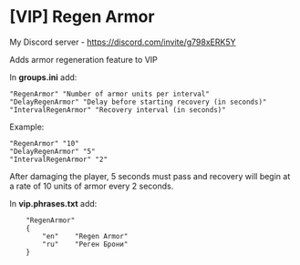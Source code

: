 # [VIP] Regen Armor
My Discord server - https://discord.com/invite/g798xERK5Y

Adds armor regeneration feature to VIP

In **groups.ini** add:
```
"RegenArmor" "Number of armor units per interval"
"DelayRegenArmor" "Delay before starting recovery (in seconds)"
"IntervalRegenArmor" "Recovery interval (in seconds)"
```
Example:
```
"RegenArmor" "10"
"DelayRegenArmor" "5"
"IntervalRegenArmor" "2"
```
After damaging the player, 5 seconds must pass and recovery will begin at a rate of 10 units of armor every 2 seconds.

In **vip.phrases.txt** add:
```
	"RegenArmor"
	{
		"en"	"Regen Armor"
		"ru"	"Реген Брони"
	}
```